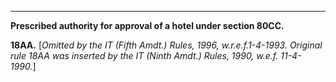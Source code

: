 ****

**Prescribed authority for approval of a hotel under section 80CC.**

**18AA.** [_Omitted by the IT (Fifth Amdt.) Rules, 1996, w.r.e.f.1-4-1993. Original rule 18AA was inserted by the IT (Ninth Amdt.) Rules, 1990, w.e.f. 11-4-1990._]